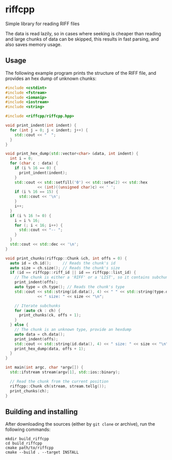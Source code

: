 # riffcpp

Simple library for reading RIFF files

The data is read lazily, so in cases where seeking is cheaper than reading and
large chunks of data can be skipped, this results in fast parsing, and also saves
memory usage.

## Usage

The following example program prints the structure of the RIFF file, and provides
an hex dump of unknown chunks:
```c++
#include <cstdint>
#include <fstream>
#include <iomanip>
#include <iostream>
#include <string>

#include <riffcpp/riffcpp.hpp>

void print_indent(int indent) {
  for (int j = 0; j < indent; j++) {
    std::cout << "  ";
  }
}

void print_hex_dump(std::vector<char> &data, int indent) {
  int i = 0;
  for (char c : data) {
    if (i % 16 == 0) {
      print_indent(indent);
    }
    std::cout << std::setfill('0') << std::setw(2) << std::hex
              << (int)((unsigned char)c) << ' ';
    if (i % 16 == 15) {
      std::cout << '\n';
    }
    i++;
  }
  if (i % 16 != 0) {
    i = i % 16;
    for (; i < 16; i++) {
      std::cout << "-- ";
    }
  }
  std::cout << std::dec << '\n';
}

void print_chunks(riffcpp::Chunk &ch, int offs = 0) {
  auto id = ch.id();     // Reads the chunk's id
  auto size = ch.size(); // Reads the chunk's size
  if (id == riffcpp::riff_id || id == riffcpp::list_id) {
    // The chunk is either a 'RIFF' or a 'LIST', so it contains subchunks
    print_indent(offs);
    auto type = ch.type(); // Reads the chunk's type
    std::cout << std::string(id.data(), 4) << " " << std::string(type.data(), 4)
              << " size: " << size << "\n";

    // Iterate subchunks
    for (auto ck : ch) {
      print_chunks(ck, offs + 1);
    }
  } else {
    // The chunk is an unknown type, provide an hexdump
    auto data = ch.data();
    print_indent(offs);
    std::cout << std::string(id.data(), 4) << " size: " << size << "\n";
    print_hex_dump(data, offs + 1);
  }
}

int main(int argc, char *argv[]) {
  std::ifstream stream(argv[1], std::ios::binary);

  // Read the chunk from the current position
  riffcpp::Chunk ch(stream, stream.tellg());
  print_chunks(ch);
}
```

## Building and installing

After downloading the sources (either by `git clone` or archive), run the following commands:
```
mkdir build_riffcpp
cd build_riffcpp
cmake path/to/riffcpp
cmake --build . --target INSTALL
```